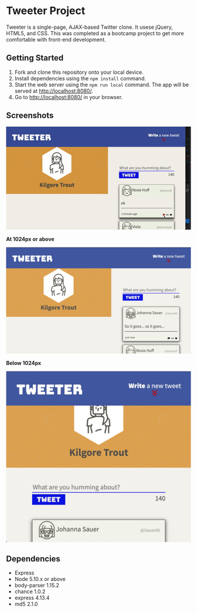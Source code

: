 # Tweeter Project

Tweeter is a single-page, AJAX-based Twitter clone. It usese jQuery, HTML5, and CSS. This was completed as a bootcamp project to get more comfortable with front-end development.

## Getting Started

1. Fork and clone this repository onto your local device.
2. Install dependencies using the `npm install` command.
3. Start the web server using the `npm run local` command. The app will be served at <http://localhost:8080/>.
4. Go to <http://localhost:8080/> in your browser.

## Screenshots
![In Action](https://github.com/FortunateSmith/tweeter/blob/master/public/images/tweeter.gif?raw=true)

**At 1024px or above**


<img width="768" src="https://github.com/FortunateSmith/tweeter/blob/master/public/images/%3E%3D1024px.jpg">

**Below 1024px**


<img width="768" src="https://github.com/FortunateSmith/tweeter/blob/master/public/images/%3C1024px.jpg">

## Dependencies

- Express
- Node 5.10.x or above
- body-parser 1.15.2
- chance 1.0.2
- express 4.13.4
- md5 2.1.0


